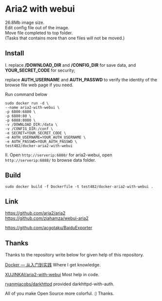 # Aria2 with webui

26.8Mb image size.\
Edit config file out of the image.\
Move file completed to top folder.\
(Tasks that contains more than one files will not be moved.) 

## Install

I. replace **/DOWNLOAD_DIR** and **/CONFIG_DIR** for save data, and **YOUR_SECRET_CODE** for security;

replace **AUTH_USERNAME** and **AUTH_PASSWD** to verify the identity of the browse file web page if you need.

Run command below

    sudo docker run -d \
    --name aria2-with-webui \
    -p 6800:6800 \
    -p 6880:80 \
    -p 6888:8080 \
    -v /DOWNLOAD_DIR:/data \
    -v /CONFIG_DIR:/conf \
    -e SECRET=YOUR_SECRET_CODE \
    -e AUTH_USERNAME=YOUR_AUTH_USERNAME \
    -e AUTH_PASSWD=YOUR_AUTH_PASSWD \
    test482/docker-aria2-with-webui

II. Open `http://serverip:6880/` for aria2-webui, open `http://serverip:6888/` to browse data folder.

## Build

`sudo docker build -f Dockerfile -t test482/docker-aria2-with-webui .`  

## Link

<https://github.com/aria2/aria2>\
<https://github.com/ziahamza/webui-aria2>  

<https://github.com/acgotaku/BaiduExporter>  

## Thanks

Thanks to the repository write below for given help of this repository.

[Docker — 从入门到实践](https://docker_practice.gitee.io/zh-cn/) Where I get knowledge.

[XUJINKAI/aria2-with-webui](https://github.com/XUJINKAI/aria2-with-webui) Most help in code.

[ryanmjacobs/darkhttpd](https://github.com/ryanmjacobs/darkhttpd) provided darkhttpd-with-auth.

All of you make Open Source more colorful. :) Thanks.
